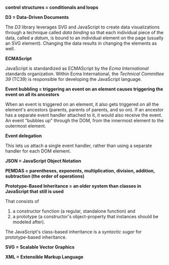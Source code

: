 **control structures = conditionals and loops**

**D3 = Data-Driven Documents**

The *D3* library leverages SVG and JavaScript to create data visualizations
through a technique called *data binding* so that each individual piece of the data, 
called a *datum*, is bound to an individual element on the page (usually an SVG element).
Changing the data results in changing the elements as well.

**ECMAScript**

JavaScript is standardized as ECMAScript by the *Ecma International* standards organization.
Within Ecma International, the *Technical Committee 39* (TC39) is responsible for developing the JavaScript language.

**Event bubbling = triggering an event on an element causes triggering the event on all its ancestors**

When an event is triggered on an element, 
it also gets triggered on all the element's ancestors (parents, parents of parents, and so on).
If an ancestor has a separate event handler attached to it, it would also receive the event.
An event "bubbles up" through the DOM, from the innermost element to the outermost element.

**Event delegation**

This lets us attach a single event handler, rather than using a separate handler for each DOM element.

**JSON = JavaScript Object Notation**

**PEMDAS = parentheses, exponents, multiplication, division, addition, subtraction (the order of operations)**

**Prototype-Based Inheritance = an older system than classes in JavaScript that still is used**

That consists of 
1) a constructor function (a regular, standalone function) and
2) a prototype (a constructor's object-property that instances should be modeled after).

The JavaScript's class-based inheritance is a *syntactic sugar* for prototype-based inheritance.

**SVG = Scalable Vector Graphics**

**XML = Extensible Markup Language**
